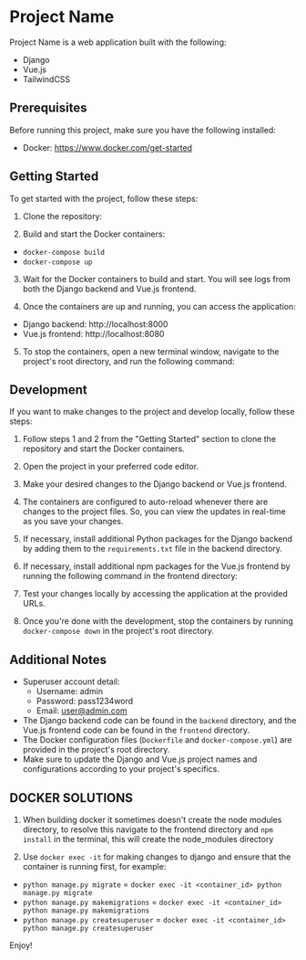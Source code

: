 # Project Name

Project Name is a web application built with the following:

- Django
- Vue.js
- TailwindCSS

## Prerequisites

Before running this project, make sure you have the following installed:

- Docker: https://www.docker.com/get-started

## Getting Started

To get started with the project, follow these steps:

1. Clone the repository:

2. Build and start the Docker containers:

- `docker-compose build`
- `docker-compose up`

3. Wait for the Docker containers to build and start. You will see logs from both the Django backend and Vue.js frontend.

4. Once the containers are up and running, you can access the application:

- Django backend: http://localhost:8000
- Vue.js frontend: http://localhost:8080

5. To stop the containers, open a new terminal window, navigate to the project's root directory, and run the following command:

## Development

If you want to make changes to the project and develop locally, follow these steps:

1. Follow steps 1 and 2 from the "Getting Started" section to clone the repository and start the Docker containers.

2. Open the project in your preferred code editor.

3. Make your desired changes to the Django backend or Vue.js frontend.

4. The containers are configured to auto-reload whenever there are changes to the project files. So, you can view the updates in real-time as you save your changes.

5. If necessary, install additional Python packages for the Django backend by adding them to the `requirements.txt` file in the backend directory.

6. If necessary, install additional npm packages for the Vue.js frontend by running the following command in the frontend directory:

7. Test your changes locally by accessing the application at the provided URLs.

8. Once you're done with the development, stop the containers by running `docker-compose down` in the project's root directory.

## Additional Notes

- Superuser account detail:
    - Username: admin
    - Password: pass1234word
    - Email: user@admin.com
- The Django backend code can be found in the `backend` directory, and the Vue.js frontend code can be found in the `frontend` directory.
- The Docker configuration files (`Dockerfile` and `docker-compose.yml`) are provided in the project's root directory.
- Make sure to update the Django and Vue.js project names and configurations according to your project's specifics.

## DOCKER SOLUTIONS

1. When building docker it sometimes doesn't create the node modules directory, to resolve this navigate to the frontend directory and `npm install` in the terminal, this will create the node_modules directory

2. Use `docker exec -it` for making changes to django and ensure that the container is running first, for example:
- `python manage.py migrate` = `docker exec -it <container_id> python manage.py migrate`
- `python manage.py makemigrations` = `docker exec -it <container_id> python manage.py makemigrations`
- `python manage.py createsuperuser` = `docker exec -it <container_id> python manage.py createsuperuser`


Enjoy!
